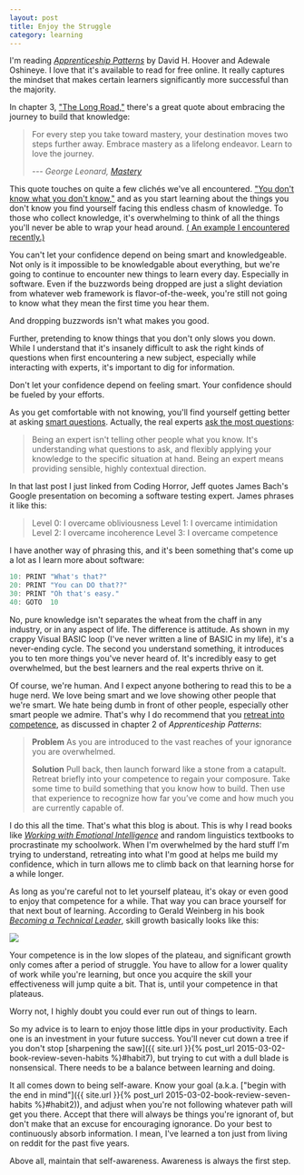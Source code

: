 ```yaml
---
layout: post
title: Enjoy the Struggle
category: learning
---
```


I'm reading [<i class="fa fa-book"></i> *Apprenticeship Patterns*](http://chimera.labs.oreilly.com/books/1234000001813/index.html) by David H. Hoover and Adewale Oshineye. I love that it's available to read for free online. It really captures the mindset that makes certain learners significantly more successful than the majority.

In chapter 3, ["The Long Road,"](http://chimera.labs.oreilly.com/books/1234000001813/ch03.html#the_long_road) there's a great quote about embracing the journey to build that knowledge:

><i class="fa fa-quote-left"></i> For every step you take toward mastery, your destination moves two steps further away. Embrace mastery as a lifelong endeavor. Learn to love the journey. <i class="fa fa-quote-right"></i>
>
>--- <cite>George Leonard, <a href="http://www.amazon.com/Mastery-Keys-Success-Long-Term-Fulfillment/dp/0452267560"><i class="fa fa-book"></i> Mastery</a></cite>

This quote touches on quite a few clichés we've all encountered. [<i class="fa fa-list-alt"></i> "You don't know what you don't know,"](http://googleblog.blogspot.com/2014/09/you-dont-know-what-you-dont-know-how.html) and as you start learning about the things you don't know you find yourself facing this endless chasm of knowledge. To those who collect knowledge, it's overwhelming to think of all the things you'll never be able to wrap your head around. [(<i class="fa fa-list-alt"></i> An example I encountered recently.)](http://waitbutwhy.com/2014/05/fermi-paradox.html)

You can't let your confidence depend on being smart and knowledgeable. Not only is it impossible to be knowledgable about everything, but we're going to continue to encounter new things to learn every day. Especially in software. Even if the buzzwords being dropped are just a slight deviation from whatever web framework is flavor-of-the-week, you're still not going to know what they mean the first time you hear them.

And dropping buzzwords isn't what makes you good.

Further, pretending to know things that you don't only slows you down. While I understand that it's insanely difficult to ask the right kinds of questions when first encountering a new subject, especially while interacting with experts, it's important to dig for information.

Don't let your confidence depend on feeling smart. Your confidence should be fueled by your efforts.

As you get comfortable with not knowing, you'll find yourself getting better at asking [<i class="fa fa-list-alt"></i> smart questions](http://www.catb.org/esr/faqs/smart-questions.html). Actually, the real experts [<i class="fa fa-list-alt"></i> ask the most questions](http://blog.codinghorror.com/are-you-an-expert/):

><i class="fa fa-quote-left"></i> Being an expert isn't telling other people what you know. It's understanding what questions to ask, and flexibly applying your knowledge to the specific situation at hand. Being an expert means providing sensible, highly contextual direction. <i class="fa fa-quote-right"></i>

In that last post I just linked from Coding Horror, Jeff quotes James Bach's Google presentation on becoming a software testing expert. James phrases it like this:

>Level 0: I overcame obliviousness
>Level 1: I overcame intimidation
>Level 2: I overcame incoherence
>Level 3: I overcame competence

I have another way of phrasing this, and it's been something that's come up a lot as I learn more about software:

```c
10: PRINT "What's that?"
20: PRINT "You can DO that??"
30: PRINT "Oh that's easy."
40: GOTO  10
```

No, pure knowledge isn't separates the wheat from the chaff in any industry, or in any aspect of life. The difference is attitude. As shown in my crappy Visual BASIC loop (I've never written a line of BASIC in my life), it's a never-ending cycle. The second you understand something, it introduces you to ten more things you've never heard of. It's incredibly easy to get overwhelmed, but the best learners and the real experts thrive on it.

Of course, we're human. And I expect anyone bothering to read this to be a huge nerd. We love being smart and we love showing other people that we're smart. We hate being dumb in front of other people, especially other smart people we admire. That's why I do recommend that you [retreat into competence](http://chimera.labs.oreilly.com/books/1234000001813/ch02.html#retreat_into_competence), as discussed in chapter 2 of *Apprenticeship Patterns*:

>**Problem**
>As you are introduced to the vast reaches of your ignorance you are overwhelmed.
>
>**Solution**
>Pull back, then launch forward like a stone from a catapult. Retreat briefly into your competence to regain your composure. Take some time to build something that you know how to build. Then use that experience to recognize how far you’ve come and how much you are currently capable of.

I do this all the time. That's what this blog is about. This is why I read books like [<i class="fa fa-book"></i> *Working with Emotional Intelligence*](http://www.amazon.com/Working-Emotional-Intelligence-Daniel-Goleman-ebook/dp/B000JMKTN2/ref=tmm_kin_swatch_0?_encoding=UTF8&sr=8-1&qid=1426551915) and random linguistics textbooks to procrastinate my schoolwork. When I'm overwhelmed by the hard stuff I'm trying to understand, retreating into what I'm good at helps me build my confidence, which in turn allows me to climb back on that learning horse for a while longer.

As long as you're careful not to let yourself plateau, it's okay or even good to enjoy that competence for a while. That way you can brace yourself for that next bout of learning. According to Gerald Weinberg in his book [<i class="fa fa-book"></i> *Becoming a Technical Leader*](http://www.amazon.com/Becoming-Technical-Leader-Gerald-Weinberg-ebook/dp/B004J4VV3I/ref=tmm_kin_title_0?_encoding=UTF8&sr=8-1&qid=1426553246), skill growth basically looks like this:

<img class="img-responsive" src="{{ site.url }}/assets/comp/skill1.png"/>

Your competence is in the low slopes of the plateau, and significant growth only comes after a period of struggle. You have to allow for a lower quality of work while you're learning, but once you acquire the skill your effectiveness will jump quite a bit. That is, until your competence in that plateaus.

Worry not, I highly doubt you could ever run out of things to learn.

So my advice is to learn to enjoy those little dips in your productivity. Each one is an investment in your future success. You'll never cut down a tree if you don't stop [sharpening the saw]({{ site.url }}{% post_url 2015-03-02-book-review-seven-habits %}#habit7), but trying to cut with a dull blade is nonsensical. There needs to be a balance between learning and doing.

It all comes down to being self-aware. Know your goal (a.k.a. ["begin with the end in mind"]({{ site.url }}{% post_url 2015-03-02-book-review-seven-habits %}#habit2)), and adjust when you're not following whatever path will get you there. Accept that there will always be things you're ignorant of, but don't make that an excuse for encouraging ignorance. Do your best to continuously absorb information. I mean, I've learned a ton just from living on reddit for the past five years.

Above all, maintain that self-awareness. Awareness is always the first step.
